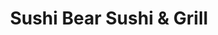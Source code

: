 ---
layout: place
title: "Sushi Bear Sushi & Grill"
permalink: /florida/jacksonville/sushi-bear-sushi-grill.html
stateAbbr: FL
stateName: Florida
cityName: Jacksonville
seo:
  name: "Sushi Bear Sushi & Grill"
  type: Restaurant
  links: http://sushibearjax.com/
description: "Grilled Japanese specialties & sushi are served in this lively, colorful family restaurant. Sushi Bear Sushi & Grill serves delicious sushi in Jacksonville, Florida. Try fresh Japanese dishes for a great dining experience. Available for takeout, delivery, lunch, and dinner."
place_id: ChIJO_KdM2i45YgRapsDIeWzMM8
photos:
  - name: >-
      places/ChIJO_KdM2i45YgRapsDIeWzMM8/photos/AeeoHcKFGwjxXRAOHmAe5wmQbPeDuJzy4um5Qd4xkVrF-uccYHqs0gKt2Na2F9KVg5NnVGotzSgiUaaRY5X32covf5Ks4td8_iq3QA8kDNu_DLNo2XSTzfKslz2C4wyaHkY0iAhrTezmGEOC63_7FvWnpg6ezMknthKxFpiH0uCDeiCJH-vyzfHhwBtWwAOnK4UwK3Cf-YBlEtCKGia50-eA8uVyBz27aZM3rHyL_kL1F3y8vb0ITRtzGtxZwZc1c4X0-e7pL14QK5Fq_-0ErnHkS0wDkg4Kogl0jgZXAXU8_KPR6w
    widthPx: 700
    heightPx: 471
    authorAttributions:
      - displayName: Sushi Bear Sushi & Grill
        uri: https://maps.google.com/maps/contrib/105240664997790851863
        photoUri: >-
          https://lh3.googleusercontent.com/a-/ALV-UjWFyiiOiheGhorRzsaHlXp56_nR-xZTB9hH30ZN4SAWT-x7EcU=s100-p-k-no-mo
    flagContentUri: >-
      https://www.google.com/local/imagery/report/?cb_client=maps_api_places.places_api&image_key=!1e10!2sAF1QipPeAqKGnnU2kwjLGGZr0VhOxW7T7x48Afv7Sjek&hl=en-US
    googleMapsUri: >-
      https://www.google.com/maps/place//data=!3m4!1e2!3m2!1sAF1QipPeAqKGnnU2kwjLGGZr0VhOxW7T7x48Afv7Sjek!2e10!4m2!3m1!1s0x88e5b868339df23b:0xcf30b3e521039b6a
  - name: >-
      places/ChIJO_KdM2i45YgRapsDIeWzMM8/photos/AeeoHcLPoUMRhZ83QbEGTxUs-XGCvj8Ykaa6Q8wgfRE6jqGDeBgOjltPZc8l2058H5ATyEmf4sheYHQPDhEpoABAmw86YIv67hlbFf33LLJeZFNny-Znlc6r6_zS8k9q6QZMMCeNFkW6hrB0EoREjb5upUZZ1SrwKpYXGGNNyYZ4rTBQooX4cfuyUXzMBhCy9rX9QD1pT8MLur3-S0d7jwH-Mw0Wo9zyv5UQYpAo3vUZwNTEXYmrHBuOgmD9ioFFHhzHq2fochgoxQO_CjCfce6RNdtV5fRreRoDZ6gW1cjo83N1Gg
    widthPx: 850
    heightPx: 314
    authorAttributions:
      - displayName: Sushi Bear Sushi & Grill
        uri: https://maps.google.com/maps/contrib/105240664997790851863
        photoUri: >-
          https://lh3.googleusercontent.com/a-/ALV-UjWFyiiOiheGhorRzsaHlXp56_nR-xZTB9hH30ZN4SAWT-x7EcU=s100-p-k-no-mo
    flagContentUri: >-
      https://www.google.com/local/imagery/report/?cb_client=maps_api_places.places_api&image_key=!1e10!2sAF1QipMTr_a8J3-eknMhMlsnQFFFAzs3_6hW1N_Ev0H-&hl=en-US
    googleMapsUri: >-
      https://www.google.com/maps/place//data=!3m4!1e2!3m2!1sAF1QipMTr_a8J3-eknMhMlsnQFFFAzs3_6hW1N_Ev0H-!2e10!4m2!3m1!1s0x88e5b868339df23b:0xcf30b3e521039b6a
  - name: >-
      places/ChIJO_KdM2i45YgRapsDIeWzMM8/photos/AeeoHcLVan-uf6nUqN7qPEBegnbMd5x9f3T8yLImJGweVF3nZcDQnlZrUkEP9bLMOYesCHsOlCuLDZNtYvhH3il5CNCKpCnGOEarzeoA1uv9sUAgFl17db9kOKOd00QsZBreHyzDbRK_x_kKVsPfPSAKtZ8s2PmxBjE72mV2KzH6xJWY7DsihokJgjS1fbIwe2odV1F2VXz0ldeUKU5l1vt6OOubz40-3CKhTsZWGN16_pIaKyEmFzdCVpid4-TJqmz5wVtPsGPH6JtWqzLWs71vFdUFXLuBZoRc6YIuDMdO5W2xyAVG_5u9nix2g22oIjOCWkE0foP-Jk7jbemMeLxjE9N61UA0PE0jv6BtUfazPcl6rqWimtuHKBK7xo5Wlm_zXkGhiYEl2l4zuHZF_e0Ft6-jsMT4Rg_xNhUxzB9Ey0Y02A
    widthPx: 4000
    heightPx: 3000
    authorAttributions:
      - displayName: Christen B
        uri: https://maps.google.com/maps/contrib/115782155454801242555
        photoUri: >-
          https://lh3.googleusercontent.com/a/ACg8ocLjOZSv0UvO5FN8GSBGhLcuwQckVgYDQM_Oe2ZP98KH45-y3W8=s100-p-k-no-mo
    flagContentUri: >-
      https://www.google.com/local/imagery/report/?cb_client=maps_api_places.places_api&image_key=!1e10!2sCIHM0ogKEICAgMCw9_CJLQ&hl=en-US
    googleMapsUri: >-
      https://www.google.com/maps/place//data=!3m4!1e2!3m2!1sCIHM0ogKEICAgMCw9_CJLQ!2e10!4m2!3m1!1s0x88e5b868339df23b:0xcf30b3e521039b6a
  - name: >-
      places/ChIJO_KdM2i45YgRapsDIeWzMM8/photos/AeeoHcLrjFaigUoFYMKHvLKR-VCs4-699UCruZ6gmfzh6d4maKurDQPIRFTCHkI_IzaJ3IldgOH7_wYN5Cx2kKvk9r7Xg1dNbd6lGJRXDhic4BKwmyuj5kd_s_O5emJ-q9-N7pQ6PR6z_fS_o4o9y4--6E7TOOyTxzNmLCLaLblYC6rOXE7nGmam1JajG1mgXhNiZfQhfZkiOOpIZWkVw-sLM96xbL4X7vz1sh97IqE2XbLkDoo6AyHskTyrxyd3nb_ovHIAlhmnelEmw2cqQVas_REJBejE_SHt17ENPpvusbTmqrkurYZCfUd3U7y2rPw8QvEtA-6obWNoT1yehN_z3b13YKEMV9KSpqx7WS7wxEvmjq0Yny4362SRh8HKDccqcu0q9SFIqhVT3TwGQ-Ayj0XwyHFPa6a9BGk2cWg9TS4
    widthPx: 3600
    heightPx: 4800
    authorAttributions:
      - displayName: Brittany Miller
        uri: https://maps.google.com/maps/contrib/116770181165192576573
        photoUri: >-
          https://lh3.googleusercontent.com/a-/ALV-UjWTgjNVcN31rP4KKwwmy_LEDb47NkLNmDslzPkBDkMqiS7PquU=s100-p-k-no-mo
    flagContentUri: >-
      https://www.google.com/local/imagery/report/?cb_client=maps_api_places.places_api&image_key=!1e10!2sCIHM0ogKEICAgICvuLDYbA&hl=en-US
    googleMapsUri: >-
      https://www.google.com/maps/place//data=!3m4!1e2!3m2!1sCIHM0ogKEICAgICvuLDYbA!2e10!4m2!3m1!1s0x88e5b868339df23b:0xcf30b3e521039b6a
  - name: >-
      places/ChIJO_KdM2i45YgRapsDIeWzMM8/photos/AeeoHcLFXDSTlvZiMSG9vURan29P-ETiGftpKLzp2n1p77Rv_rcAXss2PEiv1PEPIbIEsuL4cAtbzqFBPFTvyolK6SKwlkqkpiLBz4VaJF3lQ8bhRSJZFXRo0uxL-AJ_TwLIk8LUEUOiU5idz8g3Oyv1DXIfg05nb7D6j4-Zmq8DDU3D4pdkYGCkUJmtAG5KN2a213CY6l37Q5lIFx5lvm5c6oxKXtw2EduMKNfnh4cYWK3T1imoLBHJBZXjpdTlDiDL3KwmCyc5Feb1cWIBPsZvMXJ3SmPMW8wzSIfi49poWWDneab9Rw9GhnqCjufH7cPoW2txbo_9OtRdjgcKXuO7aO_xR728AnILoCB8Js2M4Oor-c7ZKzt4MnjMfVo-Ut04qG1xBRawGGBzHC4MkZermbNC3SXfllmKWIyWzc1b9BZpnecc
    widthPx: 4000
    heightPx: 1868
    authorAttributions:
      - displayName: Elaine Lowery
        uri: https://maps.google.com/maps/contrib/103474112266148853490
        photoUri: >-
          https://lh3.googleusercontent.com/a-/ALV-UjWTd6J8OFASMw24vEHWda5ibgzk_BLkS2jHLCYud3PYhO08Mcna2A=s100-p-k-no-mo
    flagContentUri: >-
      https://www.google.com/local/imagery/report/?cb_client=maps_api_places.places_api&image_key=!1e10!2sCIHM0ogKEICAgICBtJvBowE&hl=en-US
    googleMapsUri: >-
      https://www.google.com/maps/place//data=!3m4!1e2!3m2!1sCIHM0ogKEICAgICBtJvBowE!2e10!4m2!3m1!1s0x88e5b868339df23b:0xcf30b3e521039b6a
  - name: >-
      places/ChIJO_KdM2i45YgRapsDIeWzMM8/photos/AeeoHcKYhcBTHYKYRz3PAPhWpMXEFj5iLGyJlT8T0mYIO2MNYqv6QM_N1PzUxMBxFex761-mTpDgFGMt2H7BvIYZM0kBUkoziJV_dgvODZQqwxfUR9Cyp-SeAZkobiUXnYl0_vae2G83geyyR1lTLmuZzWyRXfU8xqBMiYey6vc1tMcuKvN6BmK4wXjKl7galTF3ixM-deRbzEzHelcMkD9J1MLoBSksdsC5cift07kv9VynKb2O-6e8h4czmdIMjtfxmrDMF7sSUUuv_x1MS35dqwdvcQsc7sqOML5PXbWSh4AyKOadCP8lLn3F2MyAAlVTsQ9TjGoA-U2O4Q9SFbkoBdeP3IYRvZGZdim_vOOhhq-G8lrl_HLlQ3nOCSWfM60-x_XKueEerUNpoEKUVoxWD1S4MXoO7FBkbLL7ndQIWjJG0Q
    widthPx: 4000
    heightPx: 2252
    authorAttributions:
      - displayName: jennifer james
        uri: https://maps.google.com/maps/contrib/115752715820789940446
        photoUri: >-
          https://lh3.googleusercontent.com/a/ACg8ocLaikdWocNy8AFDCbs97ckUeZHSYUS1OqPafWtHEOyfMoCtOw=s100-p-k-no-mo
    flagContentUri: >-
      https://www.google.com/local/imagery/report/?cb_client=maps_api_places.places_api&image_key=!1e10!2sCIHM0ogKEICAgMCA8pvQZw&hl=en-US
    googleMapsUri: >-
      https://www.google.com/maps/place//data=!3m4!1e2!3m2!1sCIHM0ogKEICAgMCA8pvQZw!2e10!4m2!3m1!1s0x88e5b868339df23b:0xcf30b3e521039b6a
  - name: >-
      places/ChIJO_KdM2i45YgRapsDIeWzMM8/photos/AeeoHcKjyIOAhL84M72VjDpbYu7P2P-NDt-KNeMlm3utqLfc_twnXe-6Zdo5qIFcBYYI06pftm6YTkZFbp3n_cw5ZDjb6nIHVzsirgGRIaWtEyZ7ShA3IiY-3BkWPpatcWKN4RUGVqcGaVD-6-hDugRTMbkg9RBgWR8BcJOFpQfp73S9iwQFLVDttXOV9o5-salLc-dVnWIh4DW_7iQjcSpV9OHhZpvINMRoqDhVnA3DgIMEYjUK76zGejocZnVFMHv7OZiUtKssjBMZgFe30YWcxyOcnTbtFoO1M5SI_s-lg2TfkFaFMoACJsoUJWfU_0hMClqdEXZ44_e4-PzhI11qUNTSpEylM2JSJZdR18wcaDOWHBcteT3bshqZxhp4WP2zVvDwLoE8iMJGuHfcLk5lp86Zhnfu7kvugG5v8TSYAvCcMQ
    widthPx: 1623
    heightPx: 1679
    authorAttributions:
      - displayName: Lu Hoa
        uri: https://maps.google.com/maps/contrib/100048266523143835701
        photoUri: >-
          https://lh3.googleusercontent.com/a/ACg8ocIZULuio_E0TtNK0fXCknD-cnqDiVKApS0lX7Ee5VjHosLtCg=s100-p-k-no-mo
    flagContentUri: >-
      https://www.google.com/local/imagery/report/?cb_client=maps_api_places.places_api&image_key=!1e10!2sCIHM0ogKEICAgICbysiUSQ&hl=en-US
    googleMapsUri: >-
      https://www.google.com/maps/place//data=!3m4!1e2!3m2!1sCIHM0ogKEICAgICbysiUSQ!2e10!4m2!3m1!1s0x88e5b868339df23b:0xcf30b3e521039b6a
  - name: >-
      places/ChIJO_KdM2i45YgRapsDIeWzMM8/photos/AeeoHcLJfk0Bi5YsuPdWjwP-qh73XDu1i5Fg28a9sxGu_M0JR5gBtpSqb_SRI32Z8_TOJavYjf_MtnqDbRSoGTSfCK9sS8p0AtvUQm_QFw0R2LsHPvAg6mSzvHNY0lMohApny63A8AklYv-kwn4LDyNTWXXbUn2_qZ0JaQC9_7-dE-kRDQ0X2V-H2VdD8oiUlQOOFrNFsS37BVbCFwTNwIxwoC6RmBbU9ThJ8_Ijo1L3TsScGl4yR0_ltvbhvtRSf2OfW7kbU13XlSCBcnIgsA-OWgApUrefqZULU0QxqKDm-YQZ4QHHTvztrElWK1hDLfA-LnjKiqZL37T4Dbj23nulMsff6S4mlBGtyIQ6ScCWdzk0jjriKYCncw2slVMiCNZUjVO3SNAxSW7_JQr5x2sqRPhDyVK-TCGgwX44EqIsbKo
    widthPx: 3060
    heightPx: 4080
    authorAttributions:
      - displayName: Pensilwarna Dharma
        uri: https://maps.google.com/maps/contrib/110163608349037467003
        photoUri: >-
          https://lh3.googleusercontent.com/a-/ALV-UjVqWNcNDoxQlCYQ3UvsFKydtkM5YjNqY-z1KNywKS4vF6YAfusm=s100-p-k-no-mo
    flagContentUri: >-
      https://www.google.com/local/imagery/report/?cb_client=maps_api_places.places_api&image_key=!1e10!2sCIHM0ogKEICAgIDXvvziQg&hl=en-US
    googleMapsUri: >-
      https://www.google.com/maps/place//data=!3m4!1e2!3m2!1sCIHM0ogKEICAgIDXvvziQg!2e10!4m2!3m1!1s0x88e5b868339df23b:0xcf30b3e521039b6a
  - name: >-
      places/ChIJO_KdM2i45YgRapsDIeWzMM8/photos/AeeoHcLdCB3STz3JKKDgfyAZkrWK2OnLUyES75TiQn1jy9lNtlvXsnKUIHT4z-YBr7BUhx5RfO3AM7ZFRROLRlCfNw7PlOtwmqrDDjZOly-ymiXQFXaOJvwxIZ55DbhBWXEHhNarqfXOtclYcyPl4xI3wz9qoh7f8hbhrCEyrLlTAz_8g27zU8dCGWkhkcGt_FEIuwtNB4vve4Luw6_OjJEQsXlLp4bEkcSJeJdsGHDcE37NlSbzKFrRf2hAPtoe1aeSWgqZRwbUxUQKJTlbOTDaYpGTDSE1BRnS2im0mzTfx1yKTzb2-LRM1l5k_8dmpKjb1gD8c-8P4tCRwFPIo-FW4S3a0d6JVyiqffAkn9uE-fBA3EYl05xNPE6usN6m-w50Eb9SjS2bqmfrnhCkmqXpNosoJod7lEIxh_7rGmcGZrgud0LO
    widthPx: 3024
    heightPx: 4032
    authorAttributions:
      - displayName: Altometrius Mathis
        uri: https://maps.google.com/maps/contrib/101601952309087901933
        photoUri: >-
          https://lh3.googleusercontent.com/a-/ALV-UjVbmUb4tXOjIi45bs1GpjCcS_LzXZrBYZ6A_39erFv5GV2POj--=s100-p-k-no-mo
    flagContentUri: >-
      https://www.google.com/local/imagery/report/?cb_client=maps_api_places.places_api&image_key=!1e10!2sCIHM0ogKEICAgIDHqIGBzQE&hl=en-US
    googleMapsUri: >-
      https://www.google.com/maps/place//data=!3m4!1e2!3m2!1sCIHM0ogKEICAgIDHqIGBzQE!2e10!4m2!3m1!1s0x88e5b868339df23b:0xcf30b3e521039b6a
  - name: >-
      places/ChIJO_KdM2i45YgRapsDIeWzMM8/photos/AeeoHcJOzsIe75esur0qxgu_C32hn2KEdDqaWMiD6MqkqFLpYoSdg7QKIWM_rlwGRthsrUpWdp8GqUcCucpoKUQbR559tjWlElgdVOCtwJicXFYTBhDGuCu1g0za4BNM2ePM-qatxPwNj7XC_UyN_QAJ4cYre_szqzuo5rW6KqIL00sFRG7RNf3EViGBimM1M_vs5FjjZklPC5g-r96qNt045BvI4OvpjvangPT3hofelTbqTbwkAyoboz9CH_C-qBTdSoBapOKeerPtQJvZ1Od0LV4X97t-6AwxFn237Oq51VyK28tgfY3r-ekUpTtwQDbBqr27fnwN_M5_P_5Gbe3m1eDhCt-PoVE6p1WXntOTxhKxuSqnB1qzvaA1iYFy92ZQ40Gj7ZEPpni7HE28clP6BMGQSCB-eewDEYtb9HRnrhI
    widthPx: 4000
    heightPx: 3000
    authorAttributions:
      - displayName: J Love
        uri: https://maps.google.com/maps/contrib/108051018493190008915
        photoUri: >-
          https://lh3.googleusercontent.com/a/ACg8ocL0PnMWnDTCfQxG8yMzc-lg6Yxqsc5GFvv7IJkSEaKH5e9LZw=s100-p-k-no-mo
    flagContentUri: >-
      https://www.google.com/local/imagery/report/?cb_client=maps_api_places.places_api&image_key=!1e10!2sCIHM0ogKEICAgID7kv2sPA&hl=en-US
    googleMapsUri: >-
      https://www.google.com/maps/place//data=!3m4!1e2!3m2!1sCIHM0ogKEICAgID7kv2sPA!2e10!4m2!3m1!1s0x88e5b868339df23b:0xcf30b3e521039b6a
address: '4530 St Johns Ave #9, Jacksonville, FL 32210, USA'
street: '4530 St Johns Ave #9'
city: Jacksonville
state: FL
zip: '32210'
country: USA
neighborhood: Lakeshore
latitude: '30.287872'
longitude: '-81.721386'
accessibility_options:
  wheelchairAccessibleParking: true
  wheelchairAccessibleEntrance: true
  wheelchairAccessibleRestroom: true
  wheelchairAccessibleSeating: true
business_status: OPERATIONAL
name: Sushi Bear Sushi & Grill
google_maps_links:
  directionsUri: >-
    https://www.google.com/maps/dir//''/data=!4m7!4m6!1m1!4e2!1m2!1m1!1s0x88e5b868339df23b:0xcf30b3e521039b6a!3e0
  placeUri: https://maps.google.com/?cid=14929630561415961450
  writeAReviewUri: >-
    https://www.google.com/maps/place//data=!4m3!3m2!1s0x88e5b868339df23b:0xcf30b3e521039b6a!12e1
  reviewsUri: >-
    https://www.google.com/maps/place//data=!4m4!3m3!1s0x88e5b868339df23b:0xcf30b3e521039b6a!9m1!1b1
  photosUri: >-
    https://www.google.com/maps/place//data=!4m3!3m2!1s0x88e5b868339df23b:0xcf30b3e521039b6a!10e5
primary_type: Japanese Restaurant
opening_hours:
  regular: null
  current: null
secondary_opening_hours:
  regular:
    weekdayDescriptions: null
    type: null
  current:
    weekdayDescriptions: null
    type: null
phone: (904) 503-0690
price_level: PRICE_LEVEL_MODERATE
price_range: $10 &ndash; $20
rating: '4.7'
rating_count: 0
website: http://sushibearjax.com/
reviews:
  - name: >-
      places/ChIJO_KdM2i45YgRapsDIeWzMM8/reviews/ChdDSUhNMG9nS0VJQ0FnSUN2dUxEWTlBRRAB
    relativePublishTimeDescription: 4 months ago
    rating: 5
    text:
      text: >-
        Seriously, if you’re looking for a sushi/ hibachi place to try, this is
        IT!! I can’t recommend this place enough. 10/10 on everything.

        The service was impeccable. The food was mouth watering. They even gave
        us complimentary sides while we waited for our sushi and entrees. And
        the food came out FAST!

        The holiday atmosphere and decor was so calming and pleasant. My husband
        and I have tried our fair share of sushi and hibachi places around
        orange park and Jacksonville. This is, hands down, the absolute best
        place to eat!
      languageCode: en
    originalText:
      text: >-
        Seriously, if you’re looking for a sushi/ hibachi place to try, this is
        IT!! I can’t recommend this place enough. 10/10 on everything.

        The service was impeccable. The food was mouth watering. They even gave
        us complimentary sides while we waited for our sushi and entrees. And
        the food came out FAST!

        The holiday atmosphere and decor was so calming and pleasant. My husband
        and I have tried our fair share of sushi and hibachi places around
        orange park and Jacksonville. This is, hands down, the absolute best
        place to eat!
      languageCode: en
    authorAttribution:
      displayName: Brittany Miller
      uri: https://www.google.com/maps/contrib/116770181165192576573/reviews
      photoUri: >-
        https://lh3.googleusercontent.com/a-/ALV-UjWTgjNVcN31rP4KKwwmy_LEDb47NkLNmDslzPkBDkMqiS7PquU=s128-c0x00000000-cc-rp-mo
    publishTime: '2024-12-07T21:47:14.961733Z'
    flagContentUri: >-
      https://www.google.com/local/review/rap/report?postId=ChdDSUhNMG9nS0VJQ0FnSUN2dUxEWTlBRRAB&d=17924085&t=1
    googleMapsUri: >-
      https://www.google.com/maps/reviews/data=!4m6!14m5!1m4!2m3!1sChdDSUhNMG9nS0VJQ0FnSUN2dUxEWTlBRRAB!2m1!1s0x88e5b868339df23b:0xcf30b3e521039b6a
  - name: >-
      places/ChIJO_KdM2i45YgRapsDIeWzMM8/reviews/ChdDSUhNMG9nS0VJQ0FnTURndEl5OXBRRRAB
    relativePublishTimeDescription: a month ago
    rating: 5
    text:
      text: >-
        My wife’s son, Alonso, and I came here today and their reputation didn’t
        disappoint us. It’s Alonso’s favorite place. I’m not much into sushi but
        the menu offered many options for people like me. I chose the chicken
        katsu and he got pork katsu. My wife will eat the chicken teriyaki we
        got her. The appetizer that we enjoyed was called the Holiday rolls, but
        it wasn’t anything like a roll to me. It was very tasty. They started us
        off with a bowl of clear soup and garden salad. I chose the ranch
        dressing but Alonso had the ginger dressing. I used my fork while Alonso
        used complimentary chop sticks. The food was delicious and very
        flavorful. Now I know what I will be ordering in future visits.
      languageCode: en
    originalText:
      text: >-
        My wife’s son, Alonso, and I came here today and their reputation didn’t
        disappoint us. It’s Alonso’s favorite place. I’m not much into sushi but
        the menu offered many options for people like me. I chose the chicken
        katsu and he got pork katsu. My wife will eat the chicken teriyaki we
        got her. The appetizer that we enjoyed was called the Holiday rolls, but
        it wasn’t anything like a roll to me. It was very tasty. They started us
        off with a bowl of clear soup and garden salad. I chose the ranch
        dressing but Alonso had the ginger dressing. I used my fork while Alonso
        used complimentary chop sticks. The food was delicious and very
        flavorful. Now I know what I will be ordering in future visits.
      languageCode: en
    authorAttribution:
      displayName: Gilbert Nichols
      uri: https://www.google.com/maps/contrib/101205412673667503583/reviews
      photoUri: >-
        https://lh3.googleusercontent.com/a-/ALV-UjUt19N452VjXbR3mXwQ_g4ohnDG75palohp8HpQXTBFgUrOOyymbQ=s128-c0x00000000-cc-rp-mo-ba5
    publishTime: '2025-02-22T20:08:41.372547Z'
    flagContentUri: >-
      https://www.google.com/local/review/rap/report?postId=ChdDSUhNMG9nS0VJQ0FnTURndEl5OXBRRRAB&d=17924085&t=1
    googleMapsUri: >-
      https://www.google.com/maps/reviews/data=!4m6!14m5!1m4!2m3!1sChdDSUhNMG9nS0VJQ0FnTURndEl5OXBRRRAB!2m1!1s0x88e5b868339df23b:0xcf30b3e521039b6a
  - name: >-
      places/ChIJO_KdM2i45YgRapsDIeWzMM8/reviews/ChdDSUhNMG9nS0VJQ0FnTURJN0p2LWtBRRAB
    relativePublishTimeDescription: in the last week
    rating: 5
    text:
      text: >-
        This was our second time there. Power went out this time and it was
        daughter’s birthday. We ate in the dark no big deal but it meant no
        birthday celebration. Their birthday celebration is the best. It
        happens. We went to pay and they comped our meal because of it. Was so
        nice of them. Food was amazing and great service. We drive 45 min to go
        there from Yulee. Thanks for a great dinner. Will be back soon
      languageCode: en
    originalText:
      text: >-
        This was our second time there. Power went out this time and it was
        daughter’s birthday. We ate in the dark no big deal but it meant no
        birthday celebration. Their birthday celebration is the best. It
        happens. We went to pay and they comped our meal because of it. Was so
        nice of them. Food was amazing and great service. We drive 45 min to go
        there from Yulee. Thanks for a great dinner. Will be back soon
      languageCode: en
    authorAttribution:
      displayName: Chris Badger
      uri: https://www.google.com/maps/contrib/113388602457378248651/reviews
      photoUri: >-
        https://lh3.googleusercontent.com/a/ACg8ocLB0KQYeVCApSvH1oi6pcUH8ItiCH1203m1OOYEfY5i3VwxHQ=s128-c0x00000000-cc-rp-mo
    publishTime: '2025-04-08T02:02:18.209124Z'
    flagContentUri: >-
      https://www.google.com/local/review/rap/report?postId=ChdDSUhNMG9nS0VJQ0FnTURJN0p2LWtBRRAB&d=17924085&t=1
    googleMapsUri: >-
      https://www.google.com/maps/reviews/data=!4m6!14m5!1m4!2m3!1sChdDSUhNMG9nS0VJQ0FnTURJN0p2LWtBRRAB!2m1!1s0x88e5b868339df23b:0xcf30b3e521039b6a
  - name: >-
      places/ChIJO_KdM2i45YgRapsDIeWzMM8/reviews/ChdDSUhNMG9nS0VJQ0FnTUNJc05iQXlBRRAB
    relativePublishTimeDescription: 2 weeks ago
    rating: 5
    text:
      text: >-
        From the outside you wouldn't expect such a great restruant. In a world
        of dying food service our experience here was great. Food was great,
        staff was great, atmosphere was great. I got the salmon and shrimp, most
        places skimp on the protein but I definitely got a good portion.
        Definitely will be our go to from now on.
      languageCode: en
    originalText:
      text: >-
        From the outside you wouldn't expect such a great restruant. In a world
        of dying food service our experience here was great. Food was great,
        staff was great, atmosphere was great. I got the salmon and shrimp, most
        places skimp on the protein but I definitely got a good portion.
        Definitely will be our go to from now on.
      languageCode: en
    authorAttribution:
      displayName: Micah Kirn
      uri: https://www.google.com/maps/contrib/113220826565049190014/reviews
      photoUri: >-
        https://lh3.googleusercontent.com/a/ACg8ocKhpxkXCHV9Lv3e3RTVSM0Jsv3Au4wvPb3N6nniNNDjcUY-GQ=s128-c0x00000000-cc-rp-mo-ba2
    publishTime: '2025-03-29T17:23:26.970730Z'
    flagContentUri: >-
      https://www.google.com/local/review/rap/report?postId=ChdDSUhNMG9nS0VJQ0FnTUNJc05iQXlBRRAB&d=17924085&t=1
    googleMapsUri: >-
      https://www.google.com/maps/reviews/data=!4m6!14m5!1m4!2m3!1sChdDSUhNMG9nS0VJQ0FnTUNJc05iQXlBRRAB!2m1!1s0x88e5b868339df23b:0xcf30b3e521039b6a
  - name: >-
      places/ChIJO_KdM2i45YgRapsDIeWzMM8/reviews/ChZDSUhNMG9nS0VJQ0FnSUNieXNpVWNREAE
    relativePublishTimeDescription: 8 months ago
    rating: 5
    text:
      text: >-
        Best sushi in Jacksonville!! We enjoyed the time here. They have the
        conch sashimi which is very fresh and delicious.

        I really appreciate their very welcoming culture by providing
        Philadelphia roll while we have to wait for our food. Staff is friendly.

        Everything is so fresh and creative. Been here at least 10 times but
        they have never failed me once.
      languageCode: en
    originalText:
      text: >-
        Best sushi in Jacksonville!! We enjoyed the time here. They have the
        conch sashimi which is very fresh and delicious.

        I really appreciate their very welcoming culture by providing
        Philadelphia roll while we have to wait for our food. Staff is friendly.

        Everything is so fresh and creative. Been here at least 10 times but
        they have never failed me once.
      languageCode: en
    authorAttribution:
      displayName: Lu Hoa
      uri: https://www.google.com/maps/contrib/100048266523143835701/reviews
      photoUri: >-
        https://lh3.googleusercontent.com/a/ACg8ocIZULuio_E0TtNK0fXCknD-cnqDiVKApS0lX7Ee5VjHosLtCg=s128-c0x00000000-cc-rp-mo-ba4
    publishTime: '2024-07-25T16:54:16.706228Z'
    flagContentUri: >-
      https://www.google.com/local/review/rap/report?postId=ChZDSUhNMG9nS0VJQ0FnSUNieXNpVWNREAE&d=17924085&t=1
    googleMapsUri: >-
      https://www.google.com/maps/reviews/data=!4m6!14m5!1m4!2m3!1sChZDSUhNMG9nS0VJQ0FnSUNieXNpVWNREAE!2m1!1s0x88e5b868339df23b:0xcf30b3e521039b6a
parking_options:
  freeParkingLot: true
  freeStreetParking: true
  paidStreetParking: false
  valetParking: false
payment_options:
  acceptsCreditCards: true
  acceptsDebitCards: true
  acceptsCashOnly: false
  acceptsNfc: true
allow_dogs: null
curbside_pickup: null
delivery: true
dine_in: true
good_for_children: true
good_for_groups: true
good_for_sports: false
live_music: false
menu_for_children: true
outdoor_seating: false
reservable: true
restroom: true
serves_beer: true
serves_breakfast: false
serves_brunch: false
serves_cocktails: true
serves_coffee: true
serves_dinner: true
serves_dessert: true
serves_lunch: true
serves_vegetarian_food: true
serves_wine: true
takeout: true
update_category: essentials
summary: >-
  Grilled Japanese specialties & sushi are served in this lively, colorful
  family restaurant.

---
